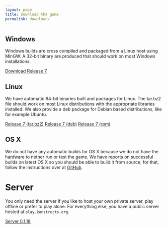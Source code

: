 ```yaml
---
layout: page
title: Download the game
permalink: download/
---
```


## Windows

Windows builds are cross compiled and packaged from a Linux host
using MinGW. A 32-bit binary are produced that should work on most
Windows installations.

<!-- RR004 --><a  class="btn btn-primary" href="https://github.com/konstructs/client/releases/download/7/konstructs-client.zip">Download Release 7</a>

## Linux

We have automatic 64-bit binaries built and packages for Linux. The tar.bz2 file should work on most Linux distributions with the appropriate libraries installed. We also provide a deb package for Debian based distributions, like for example Ubuntu.

<!-- RR005 --><a class="btn btn-primary" href="https://github.com/konstructs/client/releases/download/7/konstructs-client.tar.bz2">Release 7 (tar.bz2)</a>
<!-- RR006 --><a class="btn btn-primary" href="https://github.com/konstructs/client/releases/download/7/konstructs-client_7-1329_amd64.deb">Release 7 (deb)</a>
<!-- RR010 --><a class="btn btn-primary" href="https://github.com/konstructs/client/releases/download/7/konstructs-client-7-1329.x86_64.rpm">Release 7 (rpm)</a>

## OS X

We do not have any automatic builds for OS X because we do not have the hardware to nether run or test the game. We have reports on successful builds on latest OS X so you should be able to build it from source, for that, follow the instructions over at [GitHub](https://github.com/konstructs/client/blob/master/BUILD.md).

# Server

You only need the server if you like to host your own private server, play offline or prefer to play alone. For everything else, you have a public server hosted at `play.konstructs.org`.

<!-- RR007 --><a class="btn btn-primary" href="https://github.com/konstructs/server/releases/download/v0.1.18/konstructs-server-0.1.18.jar">Server 0.1.18</a>
